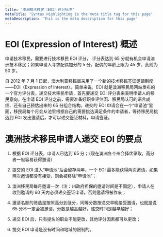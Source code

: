 ```yaml
---
title: '澳洲技术移民（EOI）评分标准'
metaTitle: 'Syntax Highlighting is the meta title tag for this page'
metaDescription: 'This is the meta description for this page'
---
```


# EOI (Expression of Interest) 概述

申请技术移民，需要进行技术移民 EOI 评分， 评分表达到 65 分就有机会申请澳洲技术移民；如果申请人寻求配偶加分的 5 分，配偶的年龄上限为 45 岁，此前为 50 岁。

自 2012 年 7 月 1 日起，澳大利亚移民局采用了一个新的技术移民签证邀请制度——EOI（Expression of Interest）。简单来说，EOI 就是澳洲移民局网站发布的一个官方评分表。递交技术移民申请，首先要递交 EOI 评分表来表明申请人的移民意向。在申请 EOI 评分之前，需要准备好职业评估函、移民局认可的语言成绩、还有自己预估出来的 65 分组合结构。递交的 EOI 申请会在一个“申请池”里面，移民局每个月会从池里根据自己的需要挑选满足条件的申请者，等待移民局挑选到 EOI 发出邀请后，才可以递交签证材料，申请签证。

# 澳洲技术移民申请人递交 EOI 的要点

1. 根据 EOI 评分表，申请人已达到 65 分；（现在澳洲各个州会择优录取，高分者一般容易获得邀请）

2. 提交的 EOI 进入“申请池”后会留存两年，一个 EOI 最多能获得两次邀请，如果两次邀请都没有接受，则会被移除“申请池”；

3. 澳洲移民局每月邀请一次（注：州政府担保的邀请时间是不固定），申请人在收到邀请的 60 天内必须递交签证申请，否则邀请将被作废；

4. 邀请名额的筛选是按照高分到低分，同等分数按递交早晚接受邀请，也就是说 65 分不一定会被邀请，分数是越高越好，递交时间是越早越好；

5. 递交 EOI 后，只有提名的职业不能更改，其他评分因素都可以更改；

6. 提交 EOI 申请是没有时间和地域的限制的。
